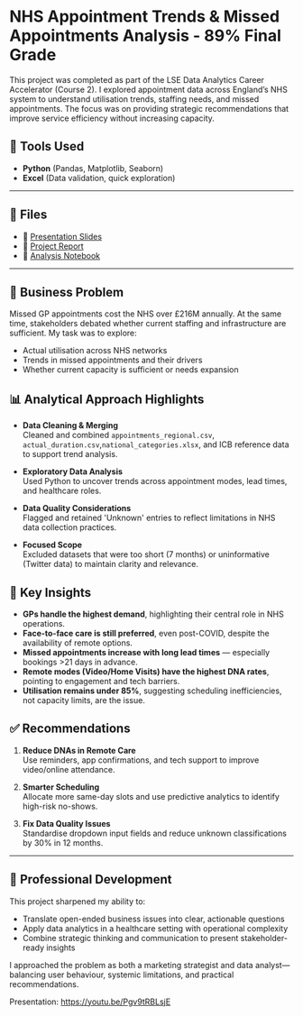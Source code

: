 # NHS Appointment Trends & Missed Appointments Analysis - 89% Final Grade

This project was completed as part of the LSE Data Analytics Career Accelerator (Course 2). I explored appointment data across England’s NHS system to understand utilisation trends, staffing needs, and missed appointments. The focus was on providing strategic recommendations that improve service efficiency without increasing capacity.

## 🔧 Tools Used
- **Python** (Pandas, Matplotlib, Seaborn)
- **Excel** (Data validation, quick exploration)

---

## 📂 Files

- 📘 [Presentation Slides](./NHS%20Presentation.pdf)  
- 📄 [Project Report](./NHS%20Report.pdf)  
- 📓 [Analysis Notebook](./NHS%20Notebook.ipynb)

---

## 🧠 Business Problem

Missed GP appointments cost the NHS over £216M annually. At the same time, stakeholders debated whether current staffing and infrastructure are sufficient. My task was to explore:

- Actual utilisation across NHS networks
- Trends in missed appointments and their drivers
- Whether current capacity is sufficient or needs expansion

## 📊 Analytical Approach Highlights

- **Data Cleaning & Merging**  
  Cleaned and combined `appointments_regional.csv`, `actual_duration.csv`,`national_categories.xlsx`, and ICB reference data to support trend analysis.

- **Exploratory Data Analysis**  
  Used Python to uncover trends across appointment modes, lead times, and healthcare roles.

- **Data Quality Considerations**  
  Flagged and retained 'Unknown' entries to reflect limitations in NHS data collection practices.

- **Focused Scope**  
  Excluded datasets that were too short (7 months) or uninformative (Twitter data) to maintain clarity and relevance.

## 📌 Key Insights

- **GPs handle the highest demand**, highlighting their central role in NHS operations.
- **Face-to-face care is still preferred**, even post-COVID, despite the availability of remote options.
- **Missed appointments increase with long lead times** — especially bookings >21 days in advance.
- **Remote modes (Video/Home Visits) have the highest DNA rates**, pointing to engagement and tech barriers.
- **Utilisation remains under 85%**, suggesting scheduling inefficiencies, not capacity limits, are the issue.

## ✅ Recommendations

1. **Reduce DNAs in Remote Care**  
   Use reminders, app confirmations, and tech support to improve video/online attendance.

2. **Smarter Scheduling**  
   Allocate more same-day slots and use predictive analytics to identify high-risk no-shows.

3. **Fix Data Quality Issues**  
   Standardise dropdown input fields and reduce unknown classifications by 30% in 12 months.

---

## 🧭 Professional Development

This project sharpened my ability to:

- Translate open-ended business issues into clear, actionable questions
- Apply data analytics in a healthcare setting with operational complexity
- Combine strategic thinking and communication to present stakeholder-ready insights

I approached the problem as both a marketing strategist and data analyst—balancing user behaviour, systemic limitations, and practical recommendations.

Presentation: https://youtu.be/Pgv9tRBLsjE 
